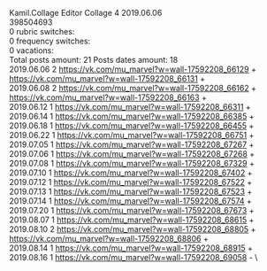 Kamil.Collage	Editor Collage 4 2019.06.06\
398504693\
0 rubric switches:\
0 frequency switches:\
0 vacations:\
Total posts amount: 21	Posts dates amount: 18\
2019.06.06 2 https://vk.com/mu_marvel?w=wall-17592208_66129 + https://vk.com/mu_marvel?w=wall-17592208_66131 + \
2019.06.08 2 https://vk.com/mu_marvel?w=wall-17592208_66162 + https://vk.com/mu_marvel?w=wall-17592208_66163 + \
2019.06.12 1 https://vk.com/mu_marvel?w=wall-17592208_66311 + \
2019.06.14 1 https://vk.com/mu_marvel?w=wall-17592208_66385 + \
2019.06.18 1 https://vk.com/mu_marvel?w=wall-17592208_66455 + \
2019.06.22 1 https://vk.com/mu_marvel?w=wall-17592208_66751 + \
2019.07.05 1 https://vk.com/mu_marvel?w=wall-17592208_67267 + \
2019.07.06 1 https://vk.com/mu_marvel?w=wall-17592208_67268 + \
2019.07.08 1 https://vk.com/mu_marvel?w=wall-17592208_67329 + \
2019.07.10 1 https://vk.com/mu_marvel?w=wall-17592208_67402 + \
2019.07.12 1 https://vk.com/mu_marvel?w=wall-17592208_67522 + \
2019.07.13 1 https://vk.com/mu_marvel?w=wall-17592208_67523 + \
2019.07.14 1 https://vk.com/mu_marvel?w=wall-17592208_67574 + \
2019.07.20 1 https://vk.com/mu_marvel?w=wall-17592208_67673 + \
2019.08.07 1 https://vk.com/mu_marvel?w=wall-17592208_68615 + \
2019.08.10 2 https://vk.com/mu_marvel?w=wall-17592208_68805 + https://vk.com/mu_marvel?w=wall-17592208_68806 + \
2019.08.14 1 https://vk.com/mu_marvel?w=wall-17592208_68915 + \
2019.08.16 1 https://vk.com/mu_marvel?w=wall-17592208_69058 - \
